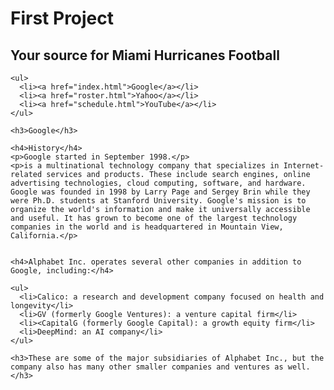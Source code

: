 <!DOCTYPE html>
<html lang="en">
  <head>
    <meta charset="utf-8" />
    <title>Maher Kayen - JMM640</title>
  </head>

  <body>
    <h1>First Project</h1>
    <h2>Your source for Miami Hurricanes Football</h2>

    <ul>
      <li><a href="index.html">Google</a></li>
      <li><a href="roster.html">Yahoo</a></li>
      <li><a href="schedule.html">YouTube</a></li>
    </ul>

    <h3>Google</h3>

    <h4>History</h4>
    <p>Google started in September 1998.</p>
    <p>is a multinational technology company that specializes in Internet-related services and products. These include search engines, online advertising technologies, cloud computing, software, and hardware. Google was founded in 1998 by Larry Page and Sergey Brin while they were Ph.D. students at Stanford University. Google's mission is to organize the world's information and make it universally accessible and useful. It has grown to become one of the largest technology companies in the world and is headquartered in Mountain View, California.</p>
   

    <h4>Alphabet Inc. operates several other companies in addition to Google, including:</h4>

    <ul>
      <li>Calico: a research and development company focused on health and longevity</li>
      <li>GV (formerly Google Ventures): a venture capital firm</li>
      <li><CapitalG (formerly Google Capital): a growth equity firm</li>
      <li>DeepMind: an AI company</li>
    </ul>

    <h3>These are some of the major subsidiaries of Alphabet Inc., but the company also has many other smaller companies and ventures as well.</h3>

    

  </body>
</html>
